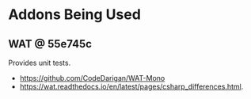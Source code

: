 # Addons Being Used

## WAT @ 55e745c

Provides unit tests.

* <https://github.com/CodeDarigan/WAT-Mono>
* <https://wat.readthedocs.io/en/latest/pages/csharp_differences.html>.
